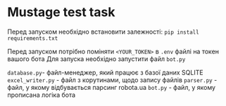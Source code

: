 # Mustage test task

Перед запуском необхідно встановити залежності:
`pip install requirements.txt`

Перед запуском потрібно поміняти `<YOUR_TOKEN>` в `.env` файлі на токен вашого бота
Для запуска необхідно запустити файл `bot.py`

`database.py`- файл-менеджер, який працює з базої даних SQLITE
`excel_writer.py` - файл з корутинами, щодо запису файлів
`parser.py`  - файл, у якому відбувається парсинг robota.ua
`bot.py` - файл, у якому прописана логіка бота